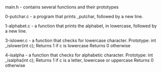 main.h - contains several functions and their prototypes

0-putchar.c - a program that prints _putchar, followed by a new line.

1-alphabet.c - a function that prints the alphabet, in lowercase, followed by a new line.

3-islower.c - a function that checks for lowercase character.
	Prototype: int _islower(int c);
	Returns 1 if c is lowercase
	Returns 0 otherwise

4-isalpha - a function that checks for alphabetic character.
	Prototype: int _isalpha(int c);
	Returns 1 if c is a letter, lowercase or uppercase
	Returns 0 otherwise
